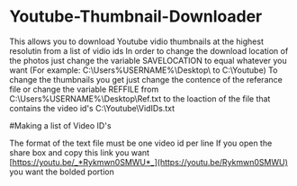 # Youtube-Thumbnail-Downloader
This allows you to download Youtube vidio thumbnails at the highest resolutin from a list of vidio ids
In order to change the download location of the photos just change the variable SAVELOCATION to equal whatever you want (For example: C:\Users\%USERNAME%\Desktop\ to C:\Youtube)
To change the thumbnails you get just change the contence of the referance file or change the variable REFFILE from C:\Users\%USERNAME%\Desktop\Ref.txt to the loaction of the file that contains the video id's C:\Youtube\VidIDs.txt

#Making a list of Video ID's

The format of the text file must be one video id per line
If you open the share box and copy this link you want [https://youtu.be/_*Rykmwn0SMWU*_](https://youtu.be/Rykmwn0SMWU) you want the bolded portion

